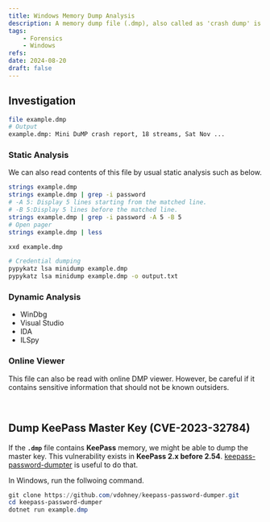 ```yaml
---
title: Windows Memory Dump Analysis
description: A memory dump file (.dmp), also called as 'crash dump' is a crash report file.
tags:
    - Forensics
    - Windows
refs:
date: 2024-08-20
draft: false
---
```


## Investigation

```bash
file example.dmp
# Output
example.dmp: Mini DuMP crash report, 18 streams, Sat Nov ...
```

### Static Analysis

We can also read contents of this file by usual static analysis such as below.

```bash
strings example.dmp
strings example.dmp | grep -i password
# -A 5: Display 5 lines starting from the matched line.
# -B 5:Display 5 lines before the matched line.
strings example.dmp | grep -i password -A 5 -B 5
# Open pager
strings example.dmp | less

xxd example.dmp

# Credential dumping
pypykatz lsa minidump example.dmp
pypykatz lsa minidump example.dmp -o output.txt
```

### Dynamic Analysis

- WinDbg
- Visual Studio
- IDA
- ILSpy

### Online Viewer

This file can also be read with online DMP viewer. However, be careful if it contains sensitive information that should not be known outsiders.

<br />

## Dump KeePass Master Key (CVE-2023-32784)

If the **`.dmp`** file contains **KeePass** memory, we might be able to dump the master key. This vulnerability exists in **KeePass 2.x before 2.54**.
[keepass-password-dumpter](https://github.com/vdohney/keepass-password-dumper) is useful to do that.  

In Windows, run the follwoing command.

```powershell
git clone https://github.com/vdohney/keepass-password-dumper.git
cd keepass-password-dumper
dotnet run example.dmp
```
